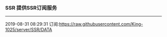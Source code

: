 ### SSR 提供SSR订阅服务
---
2019-08-31 08:29:31 订阅:https://raw.githubusercontent.com/King-1025/server/SSR/DATA
